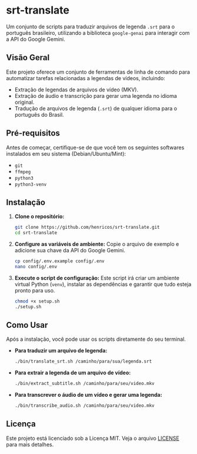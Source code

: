 # srt-translate

Um conjunto de scripts para traduzir arquivos de legenda `.srt` para o português brasileiro, utilizando a biblioteca `google-genai` para interagir com a API do Google Gemini.

## Visão Geral

Este projeto oferece um conjunto de ferramentas de linha de comando para automatizar tarefas relacionadas a legendas de vídeos, incluindo:

*   Extração de legendas de arquivos de vídeo (MKV).
*   Extração de áudio e transcrição para gerar uma legenda no idioma original.
*   Tradução de arquivos de legenda (`.srt`) de qualquer idioma para o português do Brasil.

## Pré-requisitos

Antes de começar, certifique-se de que você tem os seguintes softwares instalados em seu sistema (Debian/Ubuntu/Mint):

*   `git`
*   `ffmpeg`
*   `python3`
*   `python3-venv`

## Instalação

1.  **Clone o repositório:**
    ```bash
    git clone https://github.com/henricos/srt-translate.git
    cd srt-translate
    ```

2.  **Configure as variáveis de ambiente:**
    Copie o arquivo de exemplo e adicione sua chave da API do Google Gemini.
    ```bash
    cp config/.env.example config/.env
    nano config/.env
    ```

3.  **Execute o script de configuração:**
    Este script irá criar um ambiente virtual Python (`venv`), instalar as dependências e garantir que tudo esteja pronto para uso.
    ```bash
    chmod +x setup.sh
    ./setup.sh
    ```

## Como Usar

Após a instalação, você pode usar os scripts diretamente do seu terminal.

*   **Para traduzir um arquivo de legenda:**
    ```bash
    ./bin/translate_srt.sh /caminho/para/sua/legenda.srt
    ```

*   **Para extrair a legenda de um arquivo de vídeo:**
    ```bash
    ./bin/extract_subtitle.sh /caminho/para/seu/video.mkv
    ```

*   **Para transcrever o áudio de um vídeo e gerar uma legenda:**
    ```bash
    ./bin/transcribe_audio.sh /caminho/para/seu/video.mkv
    ```

## Licença

Este projeto está licenciado sob a Licença MIT. Veja o arquivo [LICENSE](LICENSE) para mais detalhes.
